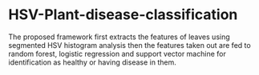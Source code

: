 # HSV-Plant-disease-classification
 The proposed framework first extracts the features of leaves  using segmented HSV histogram analysis then the features  taken out are fed to random forest, logistic regression and  support vector machine for identification as healthy or having  disease in them.
